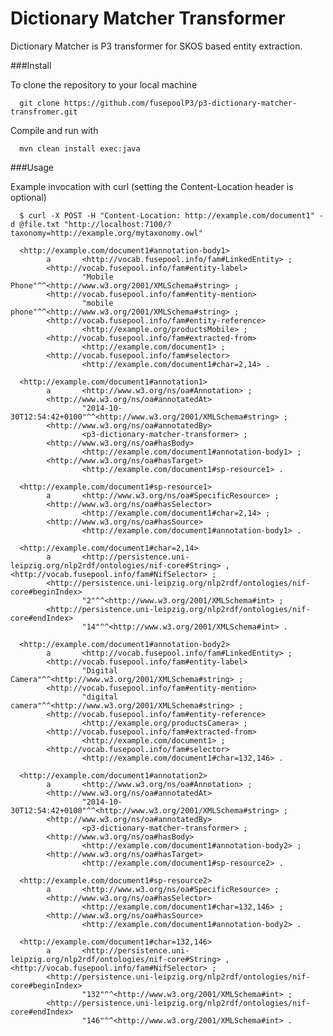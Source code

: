 Dictionary Matcher Transformer
=========================
Dictionary Matcher is P3 transformer for SKOS based entity extraction. 

###Install

To clone the repository to your local machine

      git clone https://github.com/fusepoolP3/p3-dictionary-matcher-transfromer.git

Compile and run with

      mvn clean install exec:java

###Usage

Example invocation with curl (setting the Content-Location header is optional)

      $ curl -X POST -H "Content-Location: http://example.com/document1" -d @file.txt "http://localhost:7100/?taxonomy=http://example.org/mytaxonomy.owl"
 
      <http://example.com/document1#annotation-body1>
            a       <http://vocab.fusepool.info/fam#LinkedEntity> ;
            <http://vocab.fusepool.info/fam#entity-label>
                    "Mobile Phone"^^<http://www.w3.org/2001/XMLSchema#string> ;
            <http://vocab.fusepool.info/fam#entity-mention>
                    "mobile phone"^^<http://www.w3.org/2001/XMLSchema#string> ;
            <http://vocab.fusepool.info/fam#entity-reference>
                    <http://example.org/productsMobile> ;
            <http://vocab.fusepool.info/fam#extracted-from>
                    <http://example.com/document1> ;
            <http://vocab.fusepool.info/fam#selector>
                    <http://example.com/document1#char=2,14> .
      			  
      <http://example.com/document1#annotation1>
            a       <http://www.w3.org/ns/oa#Annotation> ;
            <http://www.w3.org/ns/oa#annotatedAt>
                    "2014-10-30T12:54:42+0100"^^<http://www.w3.org/2001/XMLSchema#string> ;
            <http://www.w3.org/ns/oa#annotatedBy>
                    <p3-dictionary-matcher-transformer> ;
            <http://www.w3.org/ns/oa#hasBody>
                    <http://example.com/document1#annotation-body1> ;
            <http://www.w3.org/ns/oa#hasTarget>
                    <http://example.com/document1#sp-resource1> .
      
      <http://example.com/document1#sp-resource1>
            a       <http://www.w3.org/ns/oa#SpecificResource> ;
            <http://www.w3.org/ns/oa#hasSelector>
                    <http://example.com/document1#char=2,14> ;
            <http://www.w3.org/ns/oa#hasSource>
                    <http://example.com/document1#annotation-body1> .
      			  
      <http://example.com/document1#char=2,14>
            a       <http://persistence.uni-leipzig.org/nlp2rdf/ontologies/nif-core#String> , <http://vocab.fusepool.info/fam#NifSelector> ;
            <http://persistence.uni-leipzig.org/nlp2rdf/ontologies/nif-core#beginIndex>
                    "2"^^<http://www.w3.org/2001/XMLSchema#int> ;
            <http://persistence.uni-leipzig.org/nlp2rdf/ontologies/nif-core#endIndex>
                    "14"^^<http://www.w3.org/2001/XMLSchema#int> .
      
      <http://example.com/document1#annotation-body2>
            a       <http://vocab.fusepool.info/fam#LinkedEntity> ;
            <http://vocab.fusepool.info/fam#entity-label>
                    "Digital Camera"^^<http://www.w3.org/2001/XMLSchema#string> ;
            <http://vocab.fusepool.info/fam#entity-mention>
                    "digital camera"^^<http://www.w3.org/2001/XMLSchema#string> ;
            <http://vocab.fusepool.info/fam#entity-reference>
                    <http://example.org/productsCamera> ;
            <http://vocab.fusepool.info/fam#extracted-from>
                    <http://example.com/document1> ;
            <http://vocab.fusepool.info/fam#selector>
                    <http://example.com/document1#char=132,146> .
      			  
      <http://example.com/document1#annotation2>
            a       <http://www.w3.org/ns/oa#Annotation> ;
            <http://www.w3.org/ns/oa#annotatedAt>
                    "2014-10-30T12:54:42+0100"^^<http://www.w3.org/2001/XMLSchema#string> ;
            <http://www.w3.org/ns/oa#annotatedBy>
                    <p3-dictionary-matcher-transformer> ;
            <http://www.w3.org/ns/oa#hasBody>
                    <http://example.com/document1#annotation-body2> ;
            <http://www.w3.org/ns/oa#hasTarget>
                    <http://example.com/document1#sp-resource2> .
      
      <http://example.com/document1#sp-resource2>
            a       <http://www.w3.org/ns/oa#SpecificResource> ;
            <http://www.w3.org/ns/oa#hasSelector>
                    <http://example.com/document1#char=132,146> ;
            <http://www.w3.org/ns/oa#hasSource>
                    <http://example.com/document1#annotation-body2> .
      
      <http://example.com/document1#char=132,146>
            a       <http://persistence.uni-leipzig.org/nlp2rdf/ontologies/nif-core#String> , <http://vocab.fusepool.info/fam#NifSelector> ;
            <http://persistence.uni-leipzig.org/nlp2rdf/ontologies/nif-core#beginIndex>
                    "132"^^<http://www.w3.org/2001/XMLSchema#int> ;
            <http://persistence.uni-leipzig.org/nlp2rdf/ontologies/nif-core#endIndex>
                    "146"^^<http://www.w3.org/2001/XMLSchema#int> .
